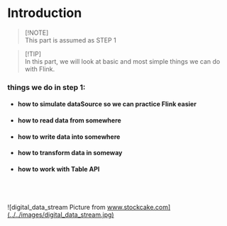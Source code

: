 # Introduction

>[!NOTE]\
> This part is assumed as STEP 1

>[!TIP]\
> In this part, we will look at basic and most simple things we can do with Flink.

### things we do in step 1:
- #### how to simulate dataSource so we can practice Flink easier
- #### how to read data from somewhere
- #### how to write data into somewhere
- #### how to transform data in someway
- #### how to work with Table API

\
\
\
![digital_data_stream Picture from www.stockcake.com](../../images/digital_data_stream.jpg)
